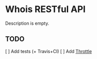 # Whois RESTful API

Description is empty.

## TODO

[ ] Add tests (+ Travis+CI)
[ ] Add [Throttle](https://github.com/dryruby/rack-throttle)
